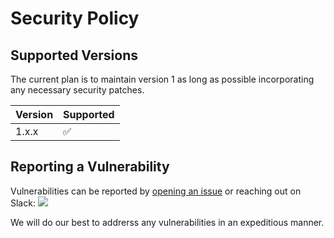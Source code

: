 # Security Policy

## Supported Versions

The current plan is to maintain version 1 as long as possible incorporating any necessary security patches.

| Version | Supported          |
| ------- | ------------------ |
| 1.x.x   | :white_check_mark: |

## Reporting a Vulnerability

Vulnerabilities can be reported by [opening an issue](https://github.com/go-co-op/gocron/issues/new/choose) or reaching out on Slack: [<img src="https://img.shields.io/badge/gophers-gocron-brightgreen?logo=slack">](https://gophers.slack.com/archives/CQ7T0T1FW)

We will do our best to addrerss any vulnerabilities in an expeditious manner. 
